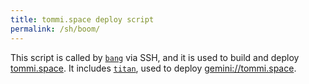 ```yaml
---
title: tommi.space deploy script
permalink: /sh/boom/
---
```

This script is called by [`bang`](/sh/bang 'local script to invoke remote “boom” command') via SSH, and it is used to build and deploy [tommi.space](https://tommi.space 'tommi.space. Yes, this very website'). It includes [`titan`](/sh/titan 'the script to build tommi.space on Gemini'), used to deploy <gemini://tommi.space>.
